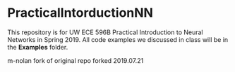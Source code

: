 # PracticalIntorductionNN
This repository is for UW ECE 596B Practical Introduction to Neural Networks in Spring 2019.
All code examples we discussed in class will be in the **Examples** folder.

m-nolan fork of original repo
forked 2019.07.21


